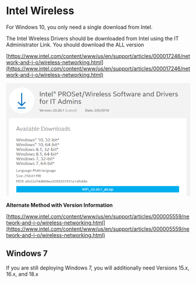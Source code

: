 # Intel Wireless

For Windows 10, you only need a single download from Intel.

The Intel Wireless Drivers should be downloaded from Intel using the IT Administrator Link. You should download the ALL version

[https://www.intel.com/content/www/us/en/support/articles/000017246/network-and-i-o/wireless-networking.html](https://www.intel.com/content/www/us/en/support/articles/000017246/network-and-i-o/wireless-networking.html)

![](../../../.gitbook/assets/2-8-2018-11-07-28-am.png)

**Alternate Method with Version Information**

[https://www.intel.com/content/www/us/en/support/articles/000005559/network-and-i-o/wireless-networking.html](https://www.intel.com/content/www/us/en/support/articles/000005559/network-and-i-o/wireless-networking.html)

## Windows 7

If you are still deploying Windows 7, you will additionally need Versions 15.x, 16.x, and 18.x

